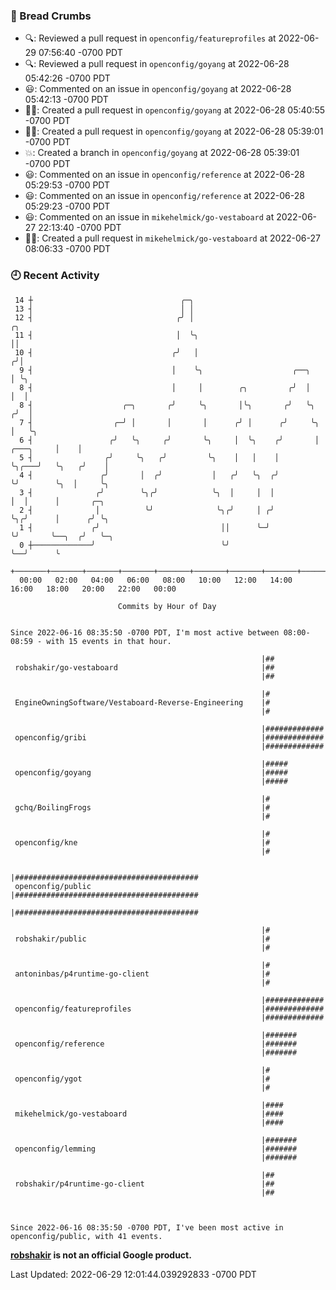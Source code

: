 ### 🍞 Bread Crumbs

 * 🔍: Reviewed a pull request in  `openconfig/featureprofiles` at 2022-06-29 07:56:40 -0700 PDT
 * 🔍: Reviewed a pull request in  `openconfig/goyang` at 2022-06-28 05:42:26 -0700 PDT
 * 😃: Commented on an issue in `openconfig/goyang` at 2022-06-28 05:42:13 -0700 PDT
 * ✍🏼: Created a pull request in `openconfig/goyang` at 2022-06-28 05:40:55 -0700 PDT
 * ✍🏼: Created a pull request in `openconfig/goyang` at 2022-06-28 05:39:01 -0700 PDT
 * 💥: Created a branch in `openconfig/goyang` at 2022-06-28 05:39:01 -0700 PDT
 * 😃: Commented on an issue in `openconfig/reference` at 2022-06-28 05:29:53 -0700 PDT
 * 😃: Commented on an issue in `openconfig/reference` at 2022-06-28 05:29:23 -0700 PDT
 * 😃: Commented on an issue in `mikehelmick/go-vestaboard` at 2022-06-27 22:13:40 -0700 PDT
 * ✍🏼: Created a pull request in `mikehelmick/go-vestaboard` at 2022-06-27 08:06:33 -0700 PDT

### 🕘 Recent Activity
```
 14 ┼                                 ╭─╮
 13 ┤                                 │ │
 12 ┤                                ╭╯ │                                             ╭╮
 11 ┤                                │  ╰╮                                            ││
 10 ┤                               ╭╯   │                                           ╭╯│
  9 ┤                               │    ╰╮                    ╭──╮                  │ ╰╮
  8 ┤                               │     │        ╭╮         ╭╯  │                  │  │
  8 ┤                    ╭─╮       ╭╯     ╰╮       │╰╮       ╭╯   ╰╮                ╭╯  │
  7 ┤                  ╭─╯ │       │       │      ╭╯ │      ╭╯     ╰╮               │   ╰╮
  6 ┤                 ╭╯   ╰╮     ╭╯       ╰╮     │  ╰╮    ╭╯       │     ╭───╮     │    │
  5 ┤                ╭╯     ╰╮   ╭╯         ╰╮    │   │    │        ╰╮╭───╯   ╰╮   ╭╯    │
  4 ┤               ╭╯       │  ╭╯           │   ╭╯   ╰╮  ╭╯         ╰╯        ╰╮  │     ╰╮
  3 ┤              ╭╯        ╰╮╭╯            ╰╮  │     │  │                     │  │      │       ╭─╮
  2 ┤              │          ╰╯              ╰╮╭╯     │ ╭╯                     ╰╮╭╯      │      ╭╯ ╰╮
  1 ┤             ╭╯                           ││      ╰─╯                       ╰╯       ╰──╮  ╭╯   ╰─╮
  0 ┼─────────────╯                            ╰╯                                            ╰──╯      ╰
    +───────+───────+───────+───────+───────+───────+───────+───────+───────+───────+───────+───────+────
  00:00   02:00   04:00   06:00   08:00   10:00   12:00   14:00   16:00   18:00   20:00   22:00   00:00   

						Commits by Hour of Day


Since 2022-06-16 08:35:50 -0700 PDT, I'm most active between 08:00-08:59 - with 15 events in that hour.

```



```
                                                        |##
 robshakir/go-vestaboard                                |##
                                                        |##

                                                        |#
 EngineOwningSoftware/Vestaboard-Reverse-Engineering    |#
                                                        |#

                                                        |#############
 openconfig/gribi                                       |#############
                                                        |#############

                                                        |#####
 openconfig/goyang                                      |#####
                                                        |#####

                                                        |#
 gchq/BoilingFrogs                                      |#
                                                        |#

                                                        |#
 openconfig/kne                                         |#
                                                        |#

                                                        |#########################################
 openconfig/public                                      |#########################################
                                                        |#########################################

                                                        |#
 robshakir/public                                       |#
                                                        |#

                                                        |#
 antoninbas/p4runtime-go-client                         |#
                                                        |#

                                                        |#############
 openconfig/featureprofiles                             |#############
                                                        |#############

                                                        |#######
 openconfig/reference                                   |#######
                                                        |#######

                                                        |#
 openconfig/ygot                                        |#
                                                        |#

                                                        |####
 mikehelmick/go-vestaboard                              |####
                                                        |####

                                                        |#######
 openconfig/lemming                                     |#######
                                                        |#######

                                                        |##
 robshakir/p4runtime-go-client                          |##
                                                        |##



Since 2022-06-16 08:35:50 -0700 PDT, I've been most active in openconfig/public, with 41 events.

```
**[robshakir](mailto:robjs@google.com) is not an official Google product.**  


Last Updated: 2022-06-29 12:01:44.039292833 -0700 PDT
